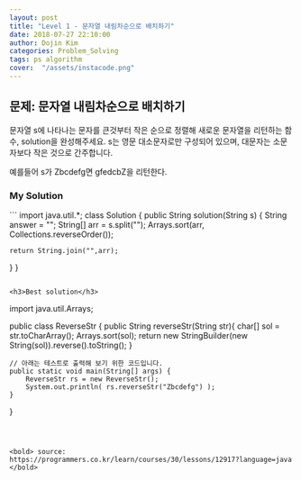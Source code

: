 ```yaml
---
layout: post
title: "Level 1 - 문자열 내림차순으로 배치하기"
date: 2018-07-27 22:10:00
author: Dojin Kim
categories: Problem_Solving
tags: ps algorithm
cover:  "/assets/instacode.png"
---
```



<h2>문제: 문자열 내림차순으로 배치하기</h2>

문자열 s에 나타나는 문자를 큰것부터 작은 순으로 정렬해 새로운 문자열을 리턴하는 함수, solution을 완성해주세요.
s는 영문 대소문자로만 구성되어 있으며, 대문자는 소문자보다 작은 것으로 간주합니다.

예를들어 s가 Zbcdefg면 gfedcbZ을 리턴한다.

<h3>My Solution</h3>
```
import java.util.*;
class Solution {
  public String solution(String s) {
      String answer = "";
      String[] arr = s.split("");
      Arrays.sort(arr, Collections.reverseOrder());

    return String.join("",arr);
  }
}
```

<h3>Best solution</h3>
```
import java.util.Arrays;

public class ReverseStr {
    public String reverseStr(String str){
    char[] sol = str.toCharArray();
    Arrays.sort(sol);
    return new StringBuilder(new String(sol)).reverse().toString();
    }

    // 아래는 테스트로 출력해 보기 위한 코드입니다.
    public static void main(String[] args) {
        ReverseStr rs = new ReverseStr();
        System.out.println( rs.reverseStr("Zbcdefg") );
    }
}

```



<bold> source: https://programmers.co.kr/learn/courses/30/lessons/12917?language=java </bold>
